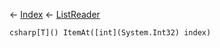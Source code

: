 ← [Index](Api-Index) ← [ListReader<T>](VRage.Collections.ListReader`1)

```csharp[T]() ItemAt([int](System.Int32) index)```